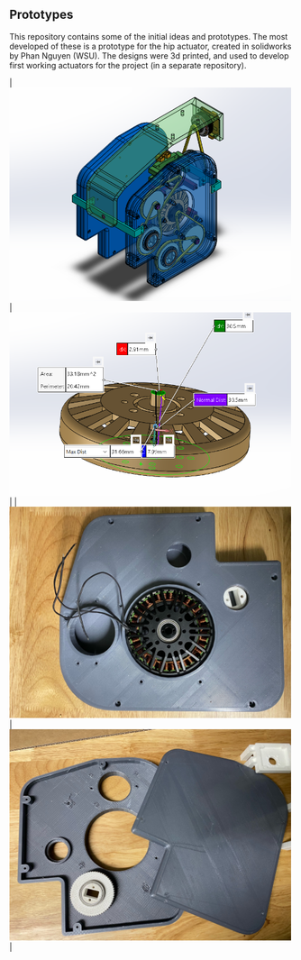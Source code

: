 ## Prototypes

This repository contains some of the initial ideas and prototypes. The most developed of these is a prototype for the hip actuator, created in solidworks by Phan Nguyen (WSU). The designs were 3d printed, and used to develop first working actuators for the project (in a separate repository).

| <img src="Images/Full Hip Isometric.png" width="500"> | <img src="Images/Large Motor - Magnet.png" width="500"> |
| <img src="Images/HipPrinted1.jpeg" width="500"> | <img src="Images/HipPrinted3.jpeg" width="500"> |

